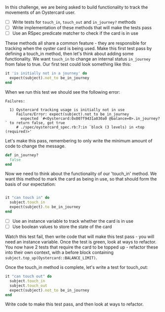 In this challenge, we are being asked to build functionality to track the movements of an Oystercard user.

- [ ] Write tests for `touch_in`, `touch_out` and `in_journey?` methods
- [ ] Write implementation of these methods that will make the tests pass
- [ ] Use an RSpec predicate matcher to check if the card is in use

These methods all share a common feature - they are responsible for tracking when the oyster card is being used. Make this first test pass by defining a touch_in method, then let's think about adding some functionality. We want `touch_in` to change an internal status `in_journey` from false to true. Our first test could look something like this:

```ruby
it 'is initially not in a journey' do
  expect(subject).not_to be_in_journey
end
```

When we run this test we should see the following error:
```
Failures:

  1) Oystercard tracking usage is initially not in use
     Failure/Error: expect(subject).not_to be_in_journey
       expected `#<Oystercard:0x007f9431a830a0 @balance=0>.in_journey?` to return false, got true
     # ./spec/oystercard_spec.rb:7:in `block (3 levels) in <top (required)>'

```
Let's make this pass, remembering to only write the minimum amount of code to change the message.
```ruby
def in_journey?
  false
end
```
Now we need to think about the functionality of our 'touch_in' method. We want this method to mark the card as being in use, so that should form the basis of our expectation:

```ruby

it "can touch in" do
  subject.touch_in
  expect(subject).to be_in_journey
end
```

- [ ] Use an instance variable to track whether the card is in use
- [ ] Use boolean values to store the state of the card

Watch this test fail, then write code that will make this test pass - you will need an instance variable. Once the test is green, look at ways to refactor. You now have 2 tests that require the card to be topped up - refactor these into their own context, with a before block containing `subject.top_up(Oystercard::BALANCE_LIMIT)`.

Once the touch_in method is complete, let's write a test for touch_out:

```ruby
it "can touch out" do
  subject.touch_in
  subject.touch_out
  expect(subject).not_to be_in_journey
end
```

Write code to make this test pass, and then look at ways to refactor.
